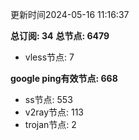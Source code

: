 更新时间2024-05-16 11:16:37

**总订阅: 34**
**总节点: 6479**
- vless节点: 7

**google ping有效节点: 668**
- ss节点: 553
- v2ray节点: 113
- trojan节点: 2
